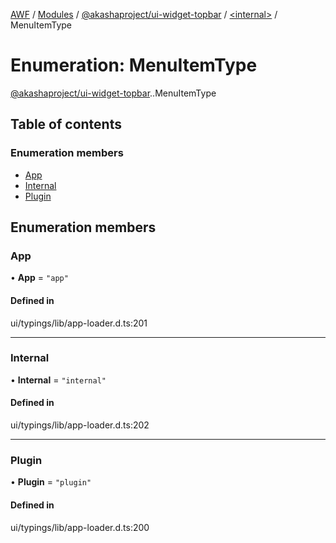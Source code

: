 [AWF](../README.md) / [Modules](../modules.md) / [@akashaproject/ui-widget-topbar](../modules/akashaproject_ui_widget_topbar.md) / [<internal\>](../modules/akashaproject_ui_widget_topbar._internal_.md) / MenuItemType

# Enumeration: MenuItemType

[@akashaproject/ui-widget-topbar](../modules/akashaproject_ui_widget_topbar.md).[<internal>](../modules/akashaproject_ui_widget_topbar._internal_.md).MenuItemType

## Table of contents

### Enumeration members

- [App](akashaproject_ui_widget_topbar._internal_.MenuItemType.md#app)
- [Internal](akashaproject_ui_widget_topbar._internal_.MenuItemType.md#internal)
- [Plugin](akashaproject_ui_widget_topbar._internal_.MenuItemType.md#plugin)

## Enumeration members

### App

• **App** = `"app"`

#### Defined in

ui/typings/lib/app-loader.d.ts:201

___

### Internal

• **Internal** = `"internal"`

#### Defined in

ui/typings/lib/app-loader.d.ts:202

___

### Plugin

• **Plugin** = `"plugin"`

#### Defined in

ui/typings/lib/app-loader.d.ts:200
